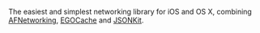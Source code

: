 The easiest and simplest networking library for iOS and OS X, combining [AFNetworking](https://github.com/AFNetworking/AFNetworking), [EGOCache](https://github.com/enormego/EGOCache) and [JSONKit](https://github.com/johnezang/JSONKit).